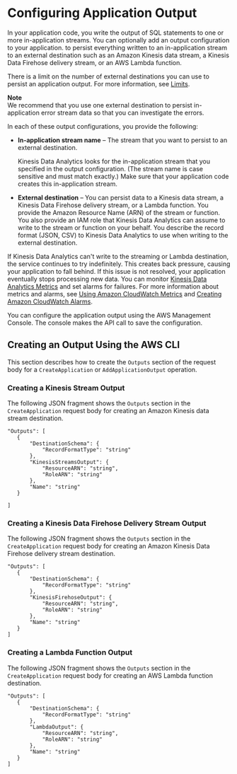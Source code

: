 # Configuring Application Output<a name="how-it-works-output"></a>

In your application code, you write the output of SQL statements to one or more in\-application streams\. You can optionally add an output configuration to your application\. to persist everything written to an in\-application stream to an external destination such as an Amazon Kinesis data stream, a Kinesis Data Firehose delivery stream, or an AWS Lambda function\. 

There is a limit on the number of external destinations you can use to persist an application output\. For more information, see [Limits](limits.md)\. 

**Note**  
We recommend that you use one external destination to persist in\-application error stream data so that you can investigate the errors\. 

In each of these output configurations, you provide the following:
+ **In\-application stream name** – The stream that you want to persist to an external destination\. 

  Kinesis Data Analytics looks for the in\-application stream that you specified in the output configuration\. \(The stream name is case sensitive and must match exactly\.\) Make sure that your application code creates this in\-application stream\. 
+ **External destination** – You can persist data to a Kinesis data stream, a Kinesis Data Firehose delivery stream, or a Lambda function\. You provide the Amazon Resource Name \(ARN\) of the stream or function\. You also provide an IAM role that Kinesis Data Analytics can assume to write to the stream or function on your behalf\. You describe the record format \(JSON, CSV\) to Kinesis Data Analytics to use when writing to the external destination\.

If Kinesis Data Analytics can't write to the streaming or Lambda destination, the service continues to try indefinitely\. This creates back pressure, causing your application to fall behind\. If this issue is not resolved, your application eventually stops processing new data\. You can monitor [Kinesis Data Analytics Metrics](https://docs.aws.amazon.com/AmazonCloudWatch/latest/monitoring/aka-metricscollected.html) and set alarms for failures\. For more information about metrics and alarms, see [Using Amazon CloudWatch Metrics](https://docs.aws.amazon.com/AmazonCloudWatch/latest/monitoring/working_with_metrics.html) and [Creating Amazon CloudWatch Alarms](https://docs.aws.amazon.com/AmazonCloudWatch/latest/monitoring/AlarmThatSendsEmail.html)\.

You can configure the application output using the AWS Management Console\. The console makes the API call to save the configuration\. 

## Creating an Output Using the AWS CLI<a name="how-it-works-output-cli"></a>

This section describes how to create the `Outputs` section of the request body for a `CreateApplication` or `AddApplicationOutput` operation\.

### Creating a Kinesis Stream Output<a name="how-it-works-output-cli-streams"></a>

The following JSON fragment shows the `Outputs` section in the `CreateApplication` request body for creating an Amazon Kinesis data stream destination\.

```
"Outputs": [
   {
       "DestinationSchema": {
           "RecordFormatType": "string"
       },
       "KinesisStreamsOutput": {
           "ResourceARN": "string",
           "RoleARN": "string"
       },
       "Name": "string"
   }
 
]
```

### Creating a Kinesis Data Firehose Delivery Stream Output<a name="how-it-works-output-cli-firehose"></a>

The following JSON fragment shows the `Outputs` section in the `CreateApplication` request body for creating an Amazon Kinesis Data Firehose delivery stream destination\.

```
"Outputs": [
   {
       "DestinationSchema": {
           "RecordFormatType": "string"
       },
       "KinesisFirehoseOutput": {
           "ResourceARN": "string",
           "RoleARN": "string"
       },
       "Name": "string"
   }
]
```

### Creating a Lambda Function Output<a name="how-it-works-output-cli-lambda"></a>

The following JSON fragment shows the `Outputs` section in the `CreateApplication` request body for creating an AWS Lambda function destination\.

```
"Outputs": [
   {
       "DestinationSchema": {
           "RecordFormatType": "string"
       },
       "LambdaOutput": {
           "ResourceARN": "string",
           "RoleARN": "string"
       },
       "Name": "string"
   }
]
```